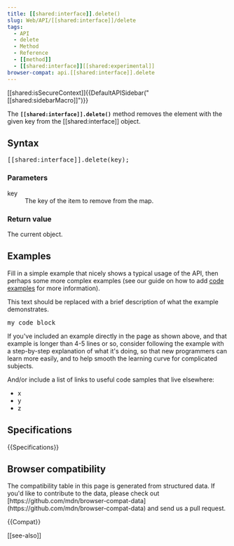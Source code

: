 ```yaml
---
title: [[shared:interface]].delete()
slug: Web/API/[[shared:interface]]/delete
tags:
  - API
  - delete
  - Method
  - Reference
  - [[method]]
  - [[shared:interface]][[shared:experimental]]
browser-compat: api.[[shared:interface]].delete
---
```

<div>[[shared:isSecureContext]]{{DefaultAPISidebar("[[shared:sidebarMacro]]")}}</div>

The **`[[shared:interface]].delete()`** method removes the element with the given key from the [[shared:interface]] object.

## Syntax

<pre class="brush: js">[[shared:interface]].delete(key);</pre>

### Parameters

<dl>

<dt>key</dt>

<dd>The key of the item to remove from the map.</dd>

</dl>

### Return value

The current object.

## Examples

Fill in a simple example that nicely shows a typical usage of the API, then perhaps some more complex examples (see our guide on how to add [code examples](/en-US/docs/MDN/Contribute/Structures/Code_examples) for more information).

This text should be replaced with a brief description of what the example demonstrates.

<pre class="brush: js">my code block</pre>

If you've included an example directly in the page as shown above, and that example is longer than 4-5 lines or so, consider following the example with a step-by-step explanation of what it's doing, so that new programmers can learn more easily, and to help smooth the learning curve for complicated subjects.

And/or include a list of links to useful code samples that live elsewhere:

*   x
*   y
*   z

## Specifications

{{Specifications}}

## Browser compatibility

<div class="hidden">The compatibility table in this page is generated from structured data. If you'd like to contribute to the data, please check out [https://github.com/mdn/browser-compat-data](https://github.com/mdn/browser-compat-data) and send us a pull request.</div>

{{Compat}}

[[see-also]]
